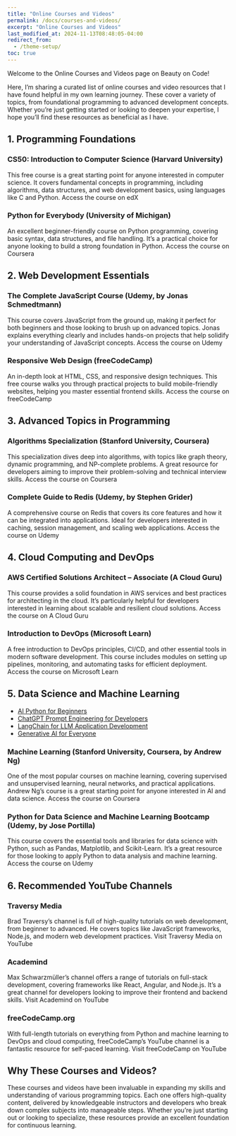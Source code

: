 ```yaml
---
title: "Online Courses and Videos"
permalink: /docs/courses-and-videos/
excerpt: "Online Courses and Videos"
last_modified_at: 2024-11-13T08:48:05-04:00
redirect_from:
  - /theme-setup/
toc: true
---
```


Welcome to the Online Courses and Videos page on Beauty on Code!

Here, I’m sharing a curated list of online courses and video resources that I have found helpful in my own learning journey. These cover a variety of topics, from foundational programming to advanced development concepts. Whether you’re just getting started or looking to deepen your expertise, I hope you’ll find these resources as beneficial as I have.

## 1. Programming Foundations
### CS50: Introduction to Computer Science (Harvard University)
This free course is a great starting point for anyone interested in computer science. It covers fundamental concepts in programming, including algorithms, data structures, and web development basics, using languages like C and Python. Access the course on edX

### Python for Everybody (University of Michigan)
An excellent beginner-friendly course on Python programming, covering basic syntax, data structures, and file handling. It’s a practical choice for anyone looking to build a strong foundation in Python. Access the course on Coursera

## 2. Web Development Essentials
### The Complete JavaScript Course (Udemy, by Jonas Schmedtmann)
This course covers JavaScript from the ground up, making it perfect for both beginners and those looking to brush up on advanced topics. Jonas explains everything clearly and includes hands-on projects that help solidify your understanding of JavaScript concepts. Access the course on Udemy

### Responsive Web Design (freeCodeCamp)
An in-depth look at HTML, CSS, and responsive design techniques. This free course walks you through practical projects to build mobile-friendly websites, helping you master essential frontend skills. Access the course on freeCodeCamp

## 3. Advanced Topics in Programming
### Algorithms Specialization (Stanford University, Coursera)
This specialization dives deep into algorithms, with topics like graph theory, dynamic programming, and NP-complete problems. A great resource for developers aiming to improve their problem-solving and technical interview skills. Access the course on Coursera

### Complete Guide to Redis (Udemy, by Stephen Grider)
A comprehensive course on Redis that covers its core features and how it can be integrated into applications. Ideal for developers interested in caching, session management, and scaling web applications. Access the course on Udemy

## 4. Cloud Computing and DevOps
### AWS Certified Solutions Architect – Associate (A Cloud Guru)
This course provides a solid foundation in AWS services and best practices for architecting in the cloud. It’s particularly helpful for developers interested in learning about scalable and resilient cloud solutions. Access the course on A Cloud Guru

### Introduction to DevOps (Microsoft Learn)
A free introduction to DevOps principles, CI/CD, and other essential tools in modern software development. This course includes modules on setting up pipelines, monitoring, and automating tasks for efficient deployment. Access the course on Microsoft Learn

## 5. Data Science and Machine Learning
- [AI Python for Beginners](https://www.deeplearning.ai/short-courses/ai-python-for-beginners/)
- [ChatGPT Prompt Engineering for Developers](https://learn.deeplearning.ai/courses/chatgpt-prompt-eng)
- [LangChain for LLM Application Development](https://learn.deeplearning.ai/courses/langchain)
- [Generative AI for Everyone](https://www.coursera.org/learn/generative-ai-for-everyone)

### Machine Learning (Stanford University, Coursera, by Andrew Ng)
One of the most popular courses on machine learning, covering supervised and unsupervised learning, neural networks, and practical applications. Andrew Ng’s course is a great starting point for anyone interested in AI and data science. Access the course on Coursera

### Python for Data Science and Machine Learning Bootcamp (Udemy, by Jose Portilla)
This course covers the essential tools and libraries for data science with Python, such as Pandas, Matplotlib, and Scikit-Learn. It’s a great resource for those looking to apply Python to data analysis and machine learning. Access the course on Udemy

## 6. Recommended YouTube Channels
### Traversy Media
Brad Traversy’s channel is full of high-quality tutorials on web development, from beginner to advanced. He covers topics like JavaScript frameworks, Node.js, and modern web development practices. Visit Traversy Media on YouTube

### Academind
Max Schwarzmüller’s channel offers a range of tutorials on full-stack development, covering frameworks like React, Angular, and Node.js. It’s a great channel for developers looking to improve their frontend and backend skills. Visit Academind on YouTube

### freeCodeCamp.org
With full-length tutorials on everything from Python and machine learning to DevOps and cloud computing, freeCodeCamp’s YouTube channel is a fantastic resource for self-paced learning. Visit freeCodeCamp on YouTube

## Why These Courses and Videos?
These courses and videos have been invaluable in expanding my skills and understanding of various programming topics. Each one offers high-quality content, delivered by knowledgeable instructors and developers who break down complex subjects into manageable steps. Whether you’re just starting out or looking to specialize, these resources provide an excellent foundation for continuous learning.